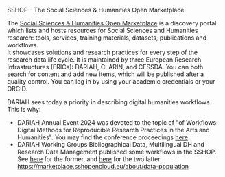 SSHOP - The Social Sciences & Humanities Open Marketplace

The [Social Sciences & Humanities Open Marketplace](https://marketplace.sshopencloud.eu/) is a discovery portal which lists and hosts resources for Social Sciences and Humanities research: tools, services, training materials, datasets, publications and workflows.  
It showcases solutions and research practices for every step of the research data life cycle. It is maintained by three European Research Infrastructures (ERICs): DARIAH, CLARIN, and CESSDA. You can both search for content and add new items, which will be published after a quality control. You can log in by using your academic credentials or your ORCID.  

DARIAH sees today a priority in describing digital humanities workflows. This is why:
- DARIAH Annual Event 2024 was devoted to the topic of "of Workflows: Digital Methods for Reproducible Research Practices in the Arts and Humanities". You may find the conference proceedings [here](https://zenodo.org/communities/dariahannualevent2024-workflows/)
- DARIAH Working Groups Bibliographical Data, Multilingual DH and Research Data Management published some workflows in the SSHOP. See [here](https://doi.org/10.5281/zenodo.12580109) for the former, and [here](https://gitlab-ce.rrz.uni-hamburg.de/uahh-digitale-dienste/creating-managing-and-archiving-textual-corpora) for the two latter.  
https://marketplace.sshopencloud.eu/about/data-population
